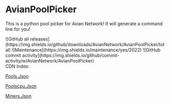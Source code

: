 # AvianPoolPicker
This is a python pool picker for Avian Network! It will generate a command line for you!
<div class="center">
  ![GitHub all releases](https://img.shields.io/github/downloads/AvianNetwork/AvianPoolPicker/total)
  ![Maintenance](https://img.shields.io/maintenance/yes/2022)
  ![GitHub commit activity](https://img.shields.io/github/commit-activity/w/AvianNetwork/AvianPoolPicker)
</div>
CDN Index:

[Pools.Json](https://aviannetwork.github.io/AvianPoolPicker/pools.json)

[Poolscpu.Json](https://aviannetwork.github.io/AvianPoolPicker/poolscpu.json)

[Miners.Json](https://aviannetwork.github.io/AvianPoolPicker/miners.json)
